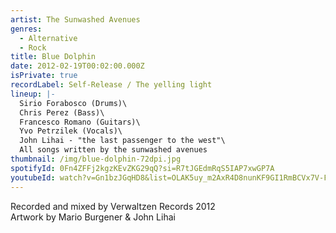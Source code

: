 ```yaml
---
artist: The Sunwashed Avenues
genres:
  - Alternative
  - Rock
title: Blue Dolphin
date: 2012-02-19T00:02:00.000Z
isPrivate: true
recordLabel: Self-Release / The yelling light
lineup: |-
  Sirio Forabosco (Drums)\
  Chris Perez (Bass)\
  Francesco Romano (Guitars)\
  Yvo Petrzilek (Vocals)\
  John Lihai - "the last passenger to the west"\
  All songs written by the sunwashed avenues
thumbnail: /img/blue-dolphin-72dpi.jpg
spotifyId: 0Fn4ZFFj2kgzKEvZKG29qQ?si=R7tJGEdmRqS5IAP7xwGP7A
youtubeId: watch?v=Gn1bzJGqHD8&list=OLAK5uy_m2AxR4D8nunKF9GI1RmBCVx7V-Fa9VEHs
---
```

Recorded and mixed by Verwaltzen Records 2012\
Artwork by Mario Burgener & John Lihai
